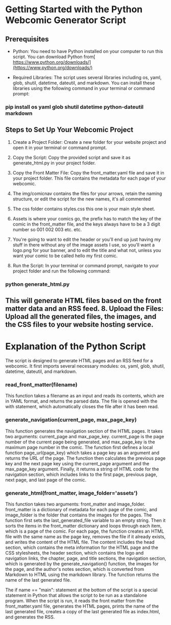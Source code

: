 Getting Started with the Python Webcomic Generator Script
=========================================================

Prerequisites
-------------

-   Python: You need to have Python installed on your computer to run this script. You can download Python from[ https://www.python.org/downloads/](https://www.python.org/downloads/)

-   Required Libraries: The script uses several libraries including os, yaml, glob, shutil, datetime, dateutil, and markdown. You can install these libraries using the following command in your terminal or command prompt:

### pip install os yaml glob shutil datetime python-dateutil markdown

Steps to Set Up Your Webcomic Project
-------------------------------------

1.  Create a Project Folder: Create a new folder for your website project and open it in your terminal or command prompt.

2.  Copy the Script: Copy the provided script and save it as generate_html.py in your project folder.

3.  Copy the Front Matter File: Copy the front_matter.yaml file and save it in your project folder. This file contains the metadata for each page of your webcomic.

4. The img/comicnav contains the files for your arrows, retain the naming structure, or edit the script for the new names, it's all commented

5. The css folder contains styles.css this one is your main style sheet.

6. Assets is where your comics go, the prefix has to match the key of the comic in the front_matter file, and the keys always have to be a 3 digit number so 001 002 003 etc. etc.

7. You're going to want to edit the header or you'll end up just having my stuff in there without any of the image assets I use, so you'll want a logo.png for your banner, and to edit the title and what not, unless you want your comic to be called hello my first comic.

7.  Run the Script: In your terminal or command prompt, navigate to your project folder and run the following command:

### python generate_html.py

This will generate HTML files based on the front matter data and an RSS feed. 8. Upload the Files: Upload all the generated files, the images, and the CSS files to your website hosting service.
-------------------------------------------------------------------------------------------------------------------------------------------------------------------------------------------------

Explanation of the Python Script
================================

The script is designed to generate HTML pages and an RSS feed for a webcomic. It first imports several necessary modules: os, yaml, glob, shutil, datetime, dateutil, and markdown.

### read_front_matter(filename)

This function takes a filename as an input and reads its contents, which are in YAML format, and returns the parsed data. The file is opened with the with statement, which automatically closes the file after it has been read.

### generate_navigation(current_page, max_page_key)

This function generates the navigation section of the HTML pages. It takes two arguments: current_page and max_page_key. current_page is the page number of the current page being generated, and max_page_key is the maximum page number in the comic. The function first defines a local function page_url(page_key) which takes a page key as an argument and returns the URL of the page. The function then calculates the previous page key and the next page key using the current_page argument and the max_page_key argument. Finally, it returns a string of HTML code for the navigation section, which includes links to the first page, previous page, next page, and last page of the comic.

### generate_html(front_matter, image_folder='assets')

This function takes two arguments: front_matter and image_folder. front_matter is a dictionary of metadata for each page of the comic, and image_folder is the folder that contains the images for the pages. The function first sets the last_generated_file variable to an empty string. Then it sorts the items in the front_matter dictionary and loops through each item, which is a page of the comic. For each page, the function creates an HTML file with the same name as the page key, removes the file if it already exists, and writes the content of the HTML file. The content includes the head section, which contains the meta information for the HTML page and the CSS stylesheets, the header section, which contains the logo and navigation links, the chapter, page, and title sections, the navigation section, which is generated by the generate_navigation() function, the images for the page, and the author's notes section, which is converted from Markdown to HTML using the markdown library. The function returns the name of the last generated file.

The if name == "main": statement at the bottom of the script is a special statement in Python that allows the script to be run as a standalone program. When the script is run, it reads the front matter from the front_matter.yaml file, generates the HTML pages, prints the name of the last generated file, creates a copy of the last generated file as index.html, and generates the RSS.
